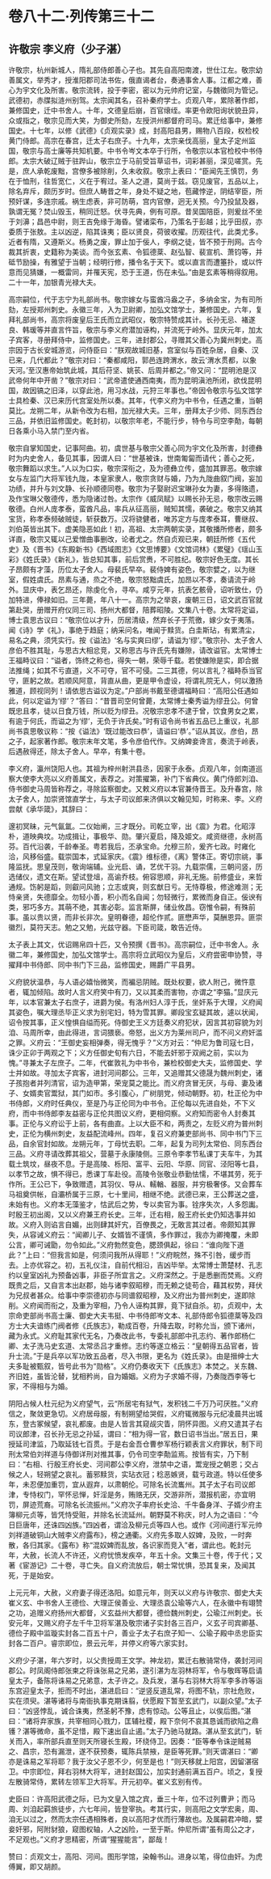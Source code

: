 # 卷八十二·列传第三十二

## 许敬宗 李义府（少子湛）

许敬宗，杭州新城人，隋礼部侍郎善心子也。其先自高阳南渡，世仕江左。敬宗幼善属文，举秀才，授淮阳郡司法书佐，俄直谒者台，奏通事舍人事。江都之难，善心为宇文化及所害。敬宗流转，投于李密，密以为元帅府记室，与魏徵同为管记。武德初，赤牒拟涟州别驾。太宗闻其名，召补秦府学士。贞观八年，累除著作郎，兼修国史，迁中书舍人。十年，文德皇后崩，百官缞绖。率更令欧阳询状貌丑异，众或指之，敬宗见而大笑，为御史所劾，左授洪州都督府司马。累迁给事中，兼修国史。十七年，以修《武德》《贞观实录》成，封高阳县男，赐物八百段，权检校黄门侍郎。高宗在春宫，迁太子右庶子。十九年，太宗亲伐高丽，皇太子定州监国，敬宗与高士廉等共知机要。中书令岑文本卒于行所，令敬宗以本官检校中书侍郎。太宗大破辽贼于驻跸山，敬宗立于马前受旨草诏书，词彩甚丽，深见嗟赏。先是，庶人承乾废黜，宫僚多被除削，久未收叙。敬宗上表曰：“臣闻先王慎罚，务在于恤刑，往哲宽仁，义在于宥过。圣人之道，莫尚于兹。窃见废官，五品以上，除名弃斥，颇历岁时。但庶人畴昔之年，身处不疑之地，苞藏悖逆，阴结宰臣，所预奸谋，多连宗戚。祸生虑表，非可防萌，宫内官僚，迥无关预。今乃投鼠及器，孰谓无冤？焚山毁玉，稍同迁怒。伏寻先典，例有可原。昔吴国陪臣，则爰丝不坐于刘濞；昌邑中尉，则王吉免缘于海昏。譬诸栾布，乃策名于彭越；比乎田叔，亦委质于张敖。主以凶逆，陷其诛夷；臣以贤良，荷彼收擢。历观往代，此类尤多。近者有隋，又遵斯义。杨勇之废，罪止加于佞人，李纲之徒，皆不预于刑网。古今裁其折衷，史籍称为美谈。而今张玄素、令狐德棻、赵弘智、裴宣机、萧钧等，并砥节励操，有雅望于当朝；经明行修，播令名于天下。或以直言而遭箠扑，或以忤意而见猜嫌，一概雷同，并罹天宪，恐于王道，伤在未弘。”由是玄素等稍得叙用。二十一年，加银青光禄大夫。

高宗嗣位，代于志宁为礼部尚书。敬宗嫁女与蛮酋冯盎之子，多纳金宝，为有司所劾，左授郑州刺史。永徽三年，入为卫尉卿，加弘文馆学士，兼修国史。六年，复拜礼部尚书，高宗将废皇后王氏而立武昭仪，敬宗特赞成其计。长孙无忌、褚遂良、韩瑗等并直言忤旨，敬宗与李义府潜加诬构，并流死于岭外。显庆元年，加太子宾客，寻册拜侍中，监修国史。三年，进封郡公，寻赠其父善心为冀州刺史。高宗因于古长安城游览，问侍臣曰：“朕观故城旧基，宫室似与百姓杂居，自秦、汉已来，几代都此？”敬宗对曰：“秦都咸阳，郭邑连跨渭水，故云‘渭水贯都，以象天河。’至汉惠帝始筑此城，其后苻坚、姚苌、后周并都之。”帝又问：“昆明池是汉武帝何年中开凿？”敬宗对曰：“武帝遣使通西南夷，而为昆明滇池所闭，欲伐昆明国，故因镐之旧泽，以穿此池，用习水战，元狩三年事也。”帝因令敬宗与弘文馆学士具检秦、汉已来历代宫室处所以奏。其年，代李义府为中书令，任遇之重，当朝莫比。龙朔二年，从新令改为右相，加光禄大夫。三年，册拜太子少师、同东西台三品，并依旧监修国史。乾封初，以敬宗年老，不能行步，特令与司空李勣，每朝日各乘小马入禁门至内省。

敬宗自掌知国史，记事阿曲。初，虞世基与敬宗父善心同为宇文化及所害，封德彝时为内史舍人，备见其事，因谓人曰：“世基被诛，世南匍匐而请代；善心之死，敬宗舞蹈以求生。”人以为口实，敬宗深衔之，及为德彝立传，盛加其罪恶。敬宗嫁女与左监门大将军钱九陇，本皇家隶人，敬宗贪财与婚，乃为九陇曲叙门阀，妄加功绩，并升与刘文静、长孙顺德同卷。敬宗为子娶尉迟宝琳孙女为妻，多得赂遗，及作宝琳父敬德传，悉为隐诸过咎。太宗作《威凤赋》以赐长孙无忌，敬宗改云赐敬德。白州人庞孝泰，蛮酋凡品，率兵从征高丽，贼知其懦，袭破之。敬宗又纳其宝货，称孝泰频破贼徒，斩获数万。汉将骁健者，唯苏定方与庞孝泰耳，曹继叔、刘伯英皆出其下。虚美隐恶如此！初，高祖、太宗两朝实录，其敬播所修者，颇多详直，敬宗又辄以己爱憎曲事删改，论者尤之。然自贞观已来，朝廷所修《五代史》及《晋书》《东殿新书》《西域图志》《文思博要》《文馆词林》《累璧》《瑶山玉彩》《姓氏录》《新礼》，皆总知其事，前后赏赉，不可胜纪。敬宗好色无度。其长子昂颇有才藻，历位太子舍人。母裴氏早卒。裴侍婢有姿色，敬宗嬖之，以为继室，假姓虞氏。昂素与通，烝之不绝，敬宗怒黜虞氏，加昂以不孝，奏请流于岭外。显庆中，表乞昂还，除虔化令，寻卒。咸亨元年，抗表乞骸骨，诏听致仕，仍加特进，俸禄如旧。三年薨，年八十一。高宗为之举哀，废朝三日，诏文武百官就第赴哭，册赠开府仪同三司、扬州大都督，陪葬昭陵。文集八十卷。太常将定谥，博士袁思古议曰：“敬宗位以才升，历居清级，然弃长子于荒徼，嫁少女于夷落。闻《诗》学《礼》，事绝于趋庭；纳采问名，唯闻于黩货。白圭斯玷，有累清尘，易名之典，须凭实行。按《谥法》‘名与实爽曰缪’，请谥为‘缪’。”敬宗孙、太子舍人彦伯不胜其耻，与思古大相忿竞，又称思古与许氏先有嫌隙，请改谥官。太常博士王福畤议曰：“谥者，饰终之称也，得失一朝，荣辱千载。若使嫌隙是实，即合据法推绳；如其不亏直道，义不可夺，官不可侵。二三其德，何以言礼？福畤忝当官守，匪躬之故。若顺风阿意，背直从曲，更是甲令虚设，将谓礼院无人，何以激扬雅道，顾视同列！请依思古谥议为定。”户部尚书戴至德谓福畤曰：“高阳公任遇如此，何以定谥为‘缪’？”答曰：“昔晋司空何曾薨，太常博士秦秀谥为缪丑公。何曾既忠且孝，徒以日食万钱，所以贬为缪丑。况敬宗忠孝不逮于曾，饮食男女之累，有逾于何氏，而谥之为‘缪’，无负于许氏矣。”时有诏令尚书省五品已上重议，礼部尚书袁思敬议称：“按《谥法》‘既过能改曰恭’，请谥曰‘恭’。”诏从其议。彦伯，昂之子，起家著作郎。敬宗末年文笔，多令彦伯代作。又纳婢妾谗言，奏流于岭表，后遇赦得还，除太子舍人。早卒，有集十卷。

李义府，瀛州饶阳人也。其祖为梓州射洪县丞，因家于永泰。贞观八年，剑南道巡察大使李大亮以义府善属文，表荐之。对策擢第，补门下省典仪。黄门侍郎刘洎、侍书御史马周皆称荐之，寻除监察御史。又敕义府以本官兼侍晋王。及升春宫，除太子舍人，加崇贤馆直学士，与太子司议郎来济俱以文翰见知，时称来、李。义府尝献《承华箴》，其辞曰：

邃初冥昧，元气氤氲。二仪始阐，三才既分。司乾立宰，出《震》为君。化昭淳朴，道映典坟。功成揖让，事极华、勋。肇兴夏启，降及姬文。咸资继德，永树高芬。百代沿袭，千龄奉圣。粤若我后，丕承宝命。允穆三阶，爰齐七政。时雍化洽，风移俗盛。载崇国本，式延家庆。《震》维标德，《离》警体正。寄切宗祧，事隆监抚。思皇茂则，敬询端辅。业光启、诵，艺优干羽。九载崇儒，三朝问竖，历选储仪，遗文在斯。望试登俎，高谕乔枝。俯容思顺，非礼无施。前修盛业，来哲通规。饬躬是蹈，则叡问风驰；立志或爽，则玄猷日亏。无恃尊极，修途难测；无恃亲贤，失德靡全。勿轻小善，积小而名自闻；勿轻微行，累微而身自正。佞谀有类，邪巧多方。其萌不绝，其害必彰。监言斯屏，储业攸昌。窃惟令嗣，有殊前事。虽以贵以贤，而非长非次。皇明眷德，超伦作贰。匪懋声华，莫酬恩异。匪崇徽烈，莫符天志。勉之又勉，光兹守器。下臣司箴，敢告近侍。

太子表上其文，优诏赐帛四十匹，又令预撰《晋书》。高宗嗣位，迁中书舍人。永徽二年，兼修国史，加弘文馆学士。高宗将立武昭仪为皇后，义府尝密申协赞，寻擢拜中书侍郎、同中书门下三品，监修国史，赐爵广平县男。

义府貌状温恭，与人语必嬉怡微笑，而褊忌阴贼。既处权要，欲人附己，微忤意者，辄加倾陷。故时人言义府笑中有刀，又以其柔而害物，亦谓之“李猫。”显庆元年，以本官兼太子右庶子，进爵为侯。有洛州妇人淳于氏，坐奸系于大理，义府闻其姿色，嘱大理丞毕正义求为别宅妇，特为雪其罪。卿段宝玄疑其故，遽以状闻，诏令按其事，正义惶惧自缢而死。侍御史王义方廷奏义府犯状，因言其初容貌为刘洎、马周所幸，由此得进，言词猥亵。帝怒，出义方为莱州司户，而不问义府奸滥之罪。义府云：“王御史妄相弹奏，得无愧乎？”义方对云：“仲尼为鲁司寇七日，诛少正卯于两观之下；义方任御史旬有六日，不能去奸邪于双阙之前，实以为愧。”寻兼太子左庶子。二年，代崔敦礼为中书令，兼检校御史大夫，监修国史、学士并如故。寻加太子宾客，进封河间郡公。三年，又追赠其父德晟为魏州刺史，诸子孩抱者并列清官，诏为造甲第，荣宠莫之能比。而义府贪冒无厌，与母、妻及诸子、女婿卖官鬻狱，其门如市。多引腹心，广树朋党，倾动朝野。初，杜正伦为中书侍郎，义府时任典仪，至是乃与正伦同为中书令。正伦每以先进自处，不下义府，而中书侍郎李友益密与正伦共图议义府，更相伺察。义府知而密令人封奏其事。正伦与义府讼于上前，各有曲直。上以大臣不和，两责之，左贬义府为普州刺史，正伦为横州刺史，友益配流峰州。四年，复召义府兼吏部尚书、同中书门下三品，自余官封如故。龙朔元年，丁母忧去职。二年，起复为司列太常伯、同东西台三品。义府寻请改葬其祖父，营墓于永康陵侧。三原令李孝节私课丁夫车牛，为其载土筑坟，昼夜不息。于是高陵、栎阳、富平、云阳、华原、同官、泾阳等七县，以孝节之故，惧不得已，悉课丁车赴役。高陵令张敬业恭勤怯懦，不堪其劳，死于作所。王公已下，争致赠遗，其羽仪、导从、轜輶、器服，并穷极奢侈。又会葬车马祖奠供帐，自灞桥属于三原，七十里间，相继不绝。武德已来，王公葬送之盛，未始有也。义府本无藻鉴才，怙武后之势，专以卖官为事。铨序失次，人多怨讟。时殷王初出阁，又以义府兼王府长史。三年，迁右相，殷王府长史仍知选事并如故。义府入则谄言自媚，出则肆其奸宄，百僚畏之，无敢言其过者。帝颇知其罪失，从容诫义府云：“闻卿儿子、女婿皆不谨慎，多作罪过，我亦为卿掩覆，未即公言，卿可诫勖，勿令如此。”义府勃然变色，腮颈俱起，徐曰：“谁向陛下道此？”上曰：“但我言如是，何须问我所从得耶！”义府睆然，殊不引咎，缓步而去。上亦优容之。初，五礼仪注，自前代相沿，吉凶毕举。太常博士萧楚材、孔志约以皇室凶礼为预备凶事，非臣子所宜言之。义府深然之。于是悉删而焚焉。义府既贵之后，又自言本出赵郡，始与诸李叙昭穆，而无赖之徒苟合，藉其权势，拜伏为兄叔者甚众。给事中李崇德初亦与同谱叙昭穆，及义府出为普州刺史，遂即除削。义府闻而衔之，及重为宰相，乃令人诬构其罪，竟下狱自杀。初，贞观中，太宗命吏部尚书高士廉、御史大夫韦挺、中书侍郎岑文本、礼部侍郎令狐德棻等及四方士大夫谙练门阀者修《氏族志》，勒成百卷，升降去取，时称允当，颁下诸州，藏为永式。义府耻其家代无名，乃奏改此书，专委礼部郎中孔志约、著作郎杨仁卿、太子洗马史玄道、太常丞吕才重修。志约等遂立格云：“皇朝得五品官者，皆升士流。”于是兵卒以军功致五品者，尽入书限，更名为《姓氏录》。由是搢绅士大夫多耻被甄叙，皆号此书为“勋格”。义府仍奏收天下《氏族志》本焚之。关东魏、齐旧姓，虽皆沦替，犹相矜尚，自为婚姻。义府为子求婚不得，乃奏陇西李等七家，不得相与为婚。

阴阳占候人杜元纪为义府望气，云“所居宅有狱气，发积钱二千万乃可厌胜。”义府信之，聚敛更急切。义府居母服，有制朔望给哭假，义府辄微服与元纪凌晨共出城东，登古冢候望，哀礼都废。由是人皆言其窥觇灾眚，阴怀异图。义府又遣其子右司议郎津，召长孙无忌之孙延，谓曰：“相为得一官，数日诏书当出。”居五日，果授延司津监，乃取延钱七百贯。于是右金吾仓曹参军杨行颖表言义府罪状，制下司刑太常伯刘祥道与侍御详刑对推其事，仍令司空李勣监焉。按皆有实，乃下制曰：“右相、行殷王府长史、河间郡公李义府，泄禁中之语，鬻宠授之朝恩；交占候之人，轻朔望之哀礼。蓄邪黩货，实玷衣冠；稔恶嫉贤，载亏政道。特以任使多年，未忍便加重罚，宜从遐弃，以肃朝伦。可除名长流巂州。其子太子右司议郎津，专恃权门，罕怀忌惮，奸淫是务，贿赂无厌，交游非所，潜报机密，亦宜明罚，屏迹荒裔。可除名长流振州。”义府次子率府长史洽、千牛备身洋、子婿少府主簿柳元贞等，皆凭恃受赃，并除名长流延州。朝野莫不称庆，时人为之语曰：“今日巨唐年，还诛四凶族。”四凶者，谓洽及柳元贞等四人也。或作《河间道行军元帅刘祥道破铜山大贼李义府露布》，榜之通衢。义府先多取人奴婢，及败，一时奔散，各归其家。《露布》称“混奴婢而乱放，各识家而竞入”者，谓此也。乾封元年，大赦，长流人不许还，义府忧愤发疾卒，年五十余。文集三十卷，传于代；又著《宦游记》二十卷，寻亡失。自义府流放后，朝士常忧惧，恐其复来，及闻其死，于是始安。

上元元年，大赦，义府妻子得还洛阳。如意元年，则天以义府与许敬宗、御史大夫崔义玄、中书舍人王德俭、大理正侯善业、大理丞袁公瑜等六人，在永徽中有翊赞之功，追赠义府扬州大都督，义玄益州大都督，德俭魏州刺史，公瑜江州刺史。长安元年，又赐义府子左千牛卫将军湛及敬宗诸子实封各三百户，义玄子司宾卿基、德俭子殿中监璇实封各二百五十户，善业子太子右庶子知一、公瑜子殿中丞忠臣实封各二百户。睿宗即位，景云元年，并停义府等六家实封。

义府少子湛，年六岁时，以父贵授周王文学。神龙初，累迁右散骑常侍，袭封河间郡公。时凤阁侍郎张柬之将诛张易之兄弟，遂引湛为左羽林将军，令与敬晖等启请皇太子，备陈将诛易之兄弟意，太子许之。及兵发，湛与右羽林大将军李多祚等诣东宫迎皇太子，拒而不时出，湛进启曰：“逆竖反道乱常，将图不轨，宗社危败，实在须臾。湛等诸将与南衙执事克期诛翦，伏愿殿下暂至玄武门，以副众望。”太子曰：“凶竖悖乱，诚合诛夷，然圣躬不豫，虑有惊动。公等且止，以俟后图。”湛曰：“诸将弃家族，共宰相同心戮力，匡辅社稷，殿下奈何不哀其恳诚而欲陷之鼎镬？湛等微命，虽不足惜，殿下速出自止遏。”太子乃驰马就路。湛从至玄武门，斩关而入，率所部兵直至则天所寝长生殿，环绕侍卫。因奏：“臣等奉令诛逆贼易之、昌宗，恐有漏泄，遂不获预奏，辄陈兵禁掖，是臣等死罪。”则天谓湛曰：“卿亦是诛易之军将耶？我于汝父子恩不少，何至是也！”则天移就上阳宫，因留湛宿卫。中宗即位，拜右羽林大将军，进封赵国公，加实封通前满五百户。顷之，复授左散骑常侍，累转左领军卫大将军。开元初卒。崔义玄别有传。

史臣曰：许高阳武德之际，已为文皇入馆之宾，垂三十年，位不过列曹尹；而马周、刘洎起羁旅徒步，六七年间，皆登宰执。考其行实，则高阳之文学宏奥，周、洎无以过之，然而太宗任遇相殊者，良以高阳才优而行薄故也。及属嗣君冲暗，嬖妾奸邪，阿附豺狼，窥图权轴，人之凶险，一至于斯。仲尼所谓“虽有周公之才，不足观也。”义府才思精密，所谓“猩猩能言”，鄙哉！

赞曰：贞观文士，高阳、河间。图形学馆，染翰书山。进身以笔，得位由奸。为虎傅翼，即又胡颜。
